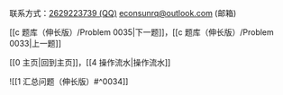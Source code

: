 联系方式：<a href="https://qm.qq.com/q/iA1sKuakak">2629223739 (QQ)</a> <a href="mailto:econsunrq@outlook.com">econsunrq@outlook.com (邮箱)</a>

[[c 题库（伸长版）/Problem 0035|下一题]]，[[c 题库（伸长版）/Problem 0033|上一题]]

[[0 主页|回到主页]]，[[4 操作流水|操作流水]]

![[1 汇总问题（伸长版）#^0034]]